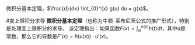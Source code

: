 微积分基本定理，$\frac{d}{dx} \int_{0}^{x} g(u) du = g(x)$。

#变上限积分求导
**微积分基本定理**（也称为牛顿-莱布尼茨公式的推广形式），特别是处理变上限积分的求导。
该定理指出：如果函数$F(x) = \int_{a}^{u(x)} h(t) dt$，其中$a$是常数，那么它的导数是$F'(x) = h(u(x)) \cdot u'(x)$。